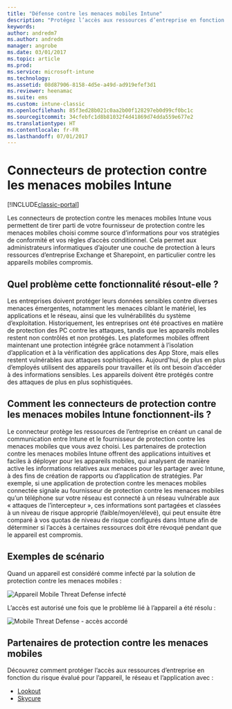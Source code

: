 ```yaml
---
title: "Défense contre les menaces mobiles Intune"
description: "Protégez l’accès aux ressources d’entreprise en fonction du risque évalué pour l’appareil."
keywords: 
author: andredm7
ms.author: andredm
manager: angrobe
ms.date: 03/01/2017
ms.topic: article
ms.prod: 
ms.service: microsoft-intune
ms.technology: 
ms.assetid: 08d87906-8158-4d5e-a49d-ad919efef3d1
ms.reviewer: heenamac
ms.suite: ems
ms.custom: intune-classic
ms.openlocfilehash: 85f3ed28b021c0aa2b00f128297eb0d99cf0bc1c
ms.sourcegitcommit: 34cfebfc1d8b81032f4d41869d74dda559e677e2
ms.translationtype: HT
ms.contentlocale: fr-FR
ms.lasthandoff: 07/01/2017
---
```

# <a name="intune-mobile-threat-defense-connectors"></a>Connecteurs de protection contre les menaces mobiles Intune

[!INCLUDE[classic-portal](../includes/classic-portal.md)]

Les connecteurs de protection contre les menaces mobiles Intune vous permettent de tirer parti de votre fournisseur de protection contre les menaces mobiles choisi comme source d’informations pour vos stratégies de conformité et vos règles d’accès conditionnel. Cela permet aux administrateurs informatiques d’ajouter une couche de protection à leurs ressources d’entreprise Exchange et Sharepoint, en particulier contre les appareils mobiles compromis.

## <a name="what-problem-does-this-solve"></a>Quel problème cette fonctionnalité résout-elle ?

Les entreprises doivent protéger leurs données sensibles contre diverses menaces émergentes, notamment les menaces ciblant le matériel, les applications et le réseau, ainsi que les vulnérabilités du système d’exploitation.
Historiquement, les entreprises ont été proactives en matière de protection des PC contre les attaques, tandis que les appareils mobiles restent non contrôlés et non protégés. Les plateformes mobiles offrent maintenant une protection intégrée grâce notamment à l’isolation d’application et à la vérification des applications des App Store, mais elles restent vulnérables aux attaques sophistiquées. Aujourd'hui, de plus en plus d’employés utilisent des appareils pour travailler et ils ont besoin d’accéder à des informations sensibles. Les appareils doivent être protégés contre des attaques de plus en plus sophistiquées.

## <a name="how-the-intune-mobile-threat-defense-connectors-work"></a>Comment les connecteurs de protection contre les menaces mobiles Intune fonctionnent-ils ?

Le connecteur protège les ressources de l’entreprise en créant un canal de communication entre Intune et le fournisseur de protection contre les menaces mobiles que vous avez choisi. Les partenaires de protection contre les menaces mobiles Intune offrent des applications intuitives et faciles à déployer pour les appareils mobiles, qui analysent de manière active les informations relatives aux menaces pour les partager avec Intune, à des fins de création de rapports ou d’application de stratégies. Par exemple, si une application de protection contre les menaces mobiles connectée signale au fournisseur de protection contre les menaces mobiles qu’un téléphone sur votre réseau est connecté à un réseau vulnérable aux « attaques de l’intercepteur », ces informations sont partagées et classées à un niveau de risque approprié (faible/moyen/élevé), qui peut ensuite être comparé à vos quotas de niveau de risque configurés dans Intune afin de déterminer si l’accès à certaines ressources doit être révoqué pendant que le appareil est compromis.

## <a name="sample-scenarios"></a>Exemples de scénario

Quand un appareil est considéré comme infecté par la solution de protection contre les menaces mobiles :

![Appareil Mobile Threat Defense infecté](../media/mtp/MTD-image-1.png)

L’accès est autorisé une fois que le problème lié à l’appareil a été résolu :

![Mobile Threat Defense - accès accordé](../media/mtp/MTD-image-2.png)

## <a name="mobile-threat-defense-partners"></a>Partenaires de protection contre les menaces mobiles

Découvrez comment protéger l’accès aux ressources d’entreprise en fonction du risque évalué pour l’appareil, le réseau et l’application avec :

- [Lookout](/intune-classic/deploy-use/lookout-mobile-threat-defense-connector)
- [Skycure](/intune-classic/deploy-use/skycure-mobile-threat-defense-connector)
